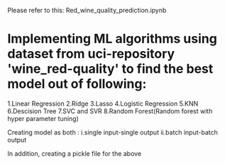 Please refer to this: Red_wine_quality_prediction.ipynb

# Implementing ML algorithms using dataset from uci-repository 'wine_red-quality' to find the best model out of following:
1.Linear Regression
2.Ridge
3.Lasso
4.Logistic Regression
5.KNN
6.Descision Tree
7.SVC and SVR
8.Random Forest(Random forest with hyper parameter tuning)

Creating model as both :
i.single input-single output 
ii.batch input-batch output

In addition, creating a pickle file for the above

